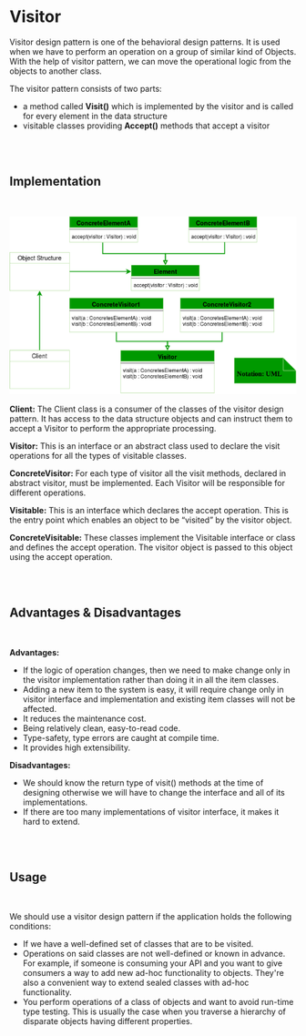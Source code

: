 # Visitor

Visitor design pattern is one of the behavioral design patterns. It is used when we have to perform an operation on a group of similar kind of Objects. With the help of visitor pattern, we can move the operational logic from the objects to another class.

The visitor pattern consists of two parts:

* a method called **Visit()** which is implemented by the visitor and is called for every element in the data structure
* visitable classes providing **Accept()** methods that accept a visitor

<br>
<br>

## Implementation

<br>

![Visitor Design Pattern UML Diagram](images/visitor-uml-diagram.png)

**Client:** The Client class is a consumer of the classes of the visitor design pattern. It has access to the data structure objects and can instruct them to accept a Visitor to perform the appropriate processing.

**Visitor:** This is an interface or an abstract class used to declare the visit operations for all the types of visitable classes.

**ConcreteVisitor:** For each type of visitor all the visit methods, declared in abstract visitor, must be implemented. Each Visitor will be responsible for different operations.

**Visitable:** This is an interface which declares the accept operation. This is the entry point which enables an object to be “visited” by the visitor object.

**ConcreteVisitable:** These classes implement the Visitable interface or class and defines the accept operation. The visitor object is passed to this object using the accept operation.

<br>
<br>

## Advantages & Disadvantages

<br>

**Advantages:**

* If the logic of operation changes, then we need to make change only in the visitor implementation rather than doing it in all the item classes.
* Adding a new item to the system is easy, it will require change only in visitor interface and implementation and existing item classes will not be affected.
* It reduces the maintenance cost.
* Being relatively clean, easy-to-read code.
* Type-safety, type errors are caught at compile time.
* It provides high extensibility.

**Disadvantages:**

* We should know the return type of visit() methods at the time of designing otherwise we will have to change the interface and all of its implementations.
* If there are too many implementations of visitor interface, it makes it hard to extend.

<br>
<br>

## Usage

<br>

We should use a visitor design pattern if the application holds the following conditions:

* If we have a well-defined set of classes that are to be visited.
* Operations on said classes are not well-defined or known in advance. For example, if someone is consuming your API and you want to give consumers a way to add new ad-hoc functionality to objects. They're also a convenient way to extend sealed classes with ad-hoc functionality.
* You perform operations of a class of objects and want to avoid run-time type testing. This is usually the case when you traverse a hierarchy of disparate objects having different properties.